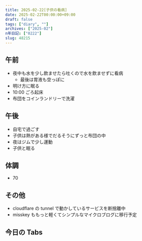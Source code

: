 ```yaml
---
title: 2025-02-22[子供の看病]
date: 2025-02-22T00:00:00+09:00
draft: false
tags: ["diary", ""]
archives: ["2025-02"]
n年日記: ["0222"]
slug: 48215
---
```


## 午前

- 夜中も水を少し飲ませたら吐くので水を飲ませずに看病
  - 最後は胃液も空っぽに
- 明け方に眠る
- 10:00 ごろ起床
- 布団をコインランドリーで洗濯

## 午後

- 自宅で過ごす
- 子供は熱がある様でだるそうにずっと布団の中
- 夜はジムで少し運動
- 子供と眠る

## 体調

- 70

## その他

- cloudflare の tunnel で動かしているサービスを断捨離中
- misskey ももっと軽くてシンプルなマイクロブログに移行予定

## 今日の Tabs
